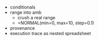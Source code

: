 - conditionals
- range into amb
  - crush a real range
  - =NORMAL(min=0, max=10, step=0.1)
- provenance
- execution trace as nested spreadsheet
